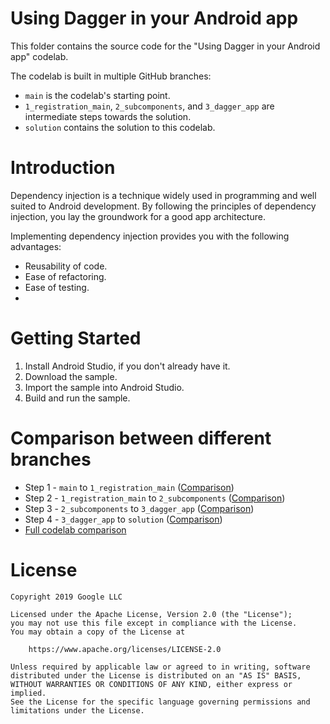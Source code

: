 # Using Dagger in your Android app

This folder contains the source code for the "Using Dagger in your Android app" codelab.

The codelab is built in multiple GitHub branches:
* `main` is the codelab's starting point.
* `1_registration_main`, `2_subcomponents`, and `3_dagger_app` are intermediate
steps towards the solution.
* `solution` contains the solution to this codelab.


# Introduction
Dependency injection is a technique widely used in programming and well suited
to Android development. By following the principles of dependency injection, you
lay the groundwork for a good app architecture.

Implementing dependency injection provides you with the following advantages:
* Reusability of code.
* Ease of refactoring.
* Ease of testing.
* 
# Getting Started
1. Install Android Studio, if you don't already have it.
2. Download the sample.
3. Import the sample into Android Studio.
4. Build and run the sample.


# Comparison between different branches
* Step 1 - `main` to `1_registration_main` ([Comparison](https://github.com/googlecodelabs/android-dagger/compare/main...1_registration_main))
* Step 2 - `1_registration_main` to `2_subcomponents` ([Comparison](https://github.com/googlecodelabs/android-dagger/compare/1_registration_main...2_subcomponents))
* Step 3 - `2_subcomponents` to `3_dagger_app` ([Comparison](https://github.com/googlecodelabs/android-dagger/compare/2_subcomponents...3_dagger_app))
* Step 4 - `3_dagger_app` to `solution` ([Comparison](https://github.com/googlecodelabs/android-dagger/compare/3_dagger_app...solution))
* [Full codelab comparison](https://github.com/googlecodelabs/android-dagger/compare/main...solution)


# License

```
Copyright 2019 Google LLC

Licensed under the Apache License, Version 2.0 (the "License");
you may not use this file except in compliance with the License.
You may obtain a copy of the License at

    https://www.apache.org/licenses/LICENSE-2.0

Unless required by applicable law or agreed to in writing, software
distributed under the License is distributed on an "AS IS" BASIS,
WITHOUT WARRANTIES OR CONDITIONS OF ANY KIND, either express or implied.
See the License for the specific language governing permissions and
limitations under the License.
```
